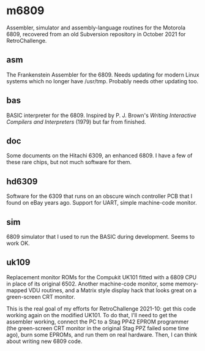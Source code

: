 # m6809 #

Assembler, simulator and assembly-language routines for the Motorola 6809,
recovered from an old Subversion repository in October 2021 for RetroChallenge.

## asm ##

The Frankenstein Assembler for the 6809.
Needs updating for modern Linux systems which no longer have /usr/tmp.
Probably needs other updating too.

## bas ##

BASIC interpreter for the 6809.
Inspired by P. J. Brown's
*Writing Interactive Compilers and Interpreters*
(1979) but far from finished.

## doc ##

Some documents on the Hitachi 6309, an enhanced 6809.
I have a few of these rare chips, but not much software for them.

## hd6309 ##

Software for the 6309 that runs on an obscure winch controller PCB that I
found on eBay years ago.
Support for UART, simple machine-code monitor.

## sim ##

6809 simulator that I used to run the BASIC during development.
Seems to work OK.

## uk109 ##

Replacement monitor ROMs for the Compukit UK101 fitted with a 6809 CPU in
place of its original 6502.
Another machine-code monitor, some memory-mapped VDU routines, and a Matrix
style display hack that looks great on a green-screen CRT monitor.

This is the real goal of my efforts for RetroChallenge 2021-10: get this code
working again on the modified UK101.
To do that, I'll need to get the assembler working, connect the PC to a Stag
PP42 EPROM programmer (the green-screen CRT monitor in the original Stag PPZ
failed some time ago), burn some EPROMs, and run them on real hardware.
Then, I can think about writing new 6809 code.

